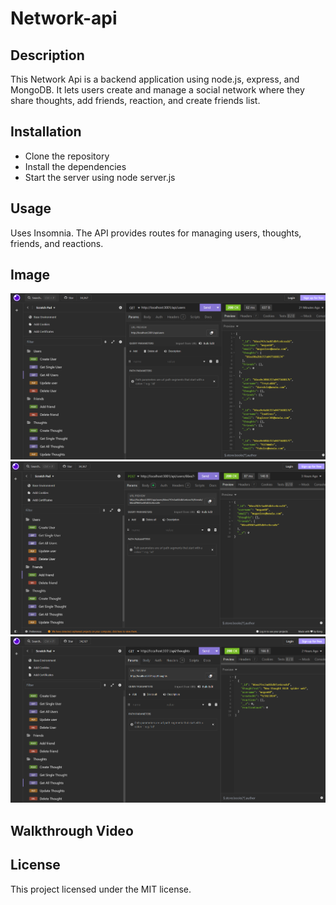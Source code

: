 # Network-api

## Description
This Network Api is a backend application using node.js, express, and MongoDB. It lets users create and manage a social network where they share thoughts, add friends, reaction, and create friends list.

## Installation
- Clone the repository
- Install the dependencies
- Start the server using node server.js

## Usage
Uses Insomnia. The API provides routes for managing users, thoughts, friends, and reactions.

## Image
![alt text](image.png)
![alt text](image-1.png)
![alt text](image-2.png)

## Walkthrough Video


## License
This project licensed under the MIT license.
